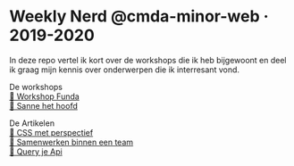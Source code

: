 # Weekly Nerd @cmda-minor-web · 2019-2020
In deze repo vertel ik kort over de workshops die ik heb bijgewoont en deel ik graag mijn kennis over onderwerpen die ik interresant vond.

De workshops\
[🔨 Workshop Funda](https://github.com/Ramon96/weekly-nerd-1920/wiki/%F0%9F%94%A8-Workshop-Funda)\
[🔨 Sanne het hoofd](https://github.com/Ramon96/weekly-nerd-1920/wiki/%F0%9F%94%A8-Sanne-het-hoofd)

De Artikelen\
  [📓 CSS met perspectief](https://github.com/Ramon96/weekly-nerd-1920/wiki/%F0%9F%93%93-CSS-met-perspectief)\
[📓 Samenwerken binnen een team](https://github.com/Ramon96/weekly-nerd-1920/wiki/%F0%9F%93%93-Samenwerken-binnen-een-team)\
[📓 Query je Api](https://github.com/Ramon96/weekly-nerd-1920/wiki/%F0%9F%93%93-Query-je-Api)

